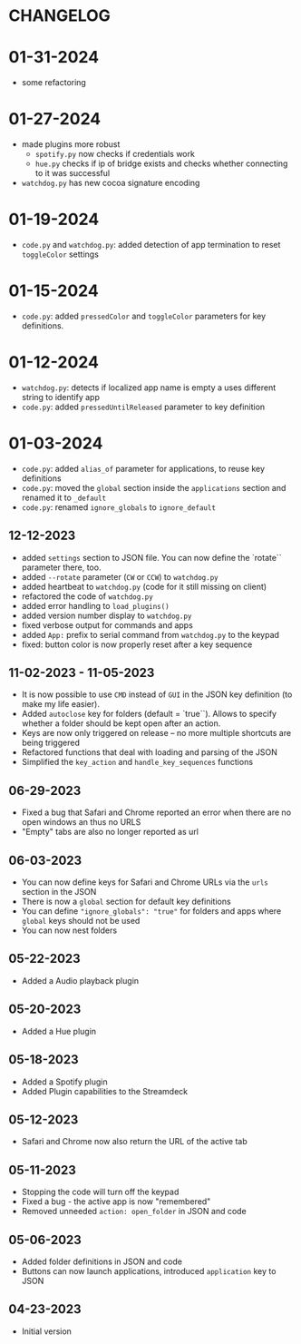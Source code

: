 
# CHANGELOG

# 01-31-2024

- some refactoring

# 01-27-2024

- made plugins more robust
  - `spotify.py` now checks if credentials work
  - `hue.py` checks if ip of bridge exists and checks whether connecting to it was successful
- `watchdog.py` has new cocoa signature encoding
  
# 01-19-2024

- `code.py` and `watchdog.py`: added detection of app termination to reset `toggleColor` settings

# 01-15-2024

- `code.py`: added `pressedColor` and `toggleColor` parameters for key definitions.

# 01-12-2024

- `watchdog.py`: detects if localized app name is empty a uses different string to identify app
- `code.py`: added `pressedUntilReleased` parameter to key definition

# 01-03-2024

- `code.py`: added `alias_of` parameter for applications, to reuse key definitions
- `code.py`: moved the `global` section inside the `applications` section and renamed it to `_default`
- `code.py`: renamed `ignore_globals` to `ignore_default`

## 12-12-2023

- added `settings` section to JSON file. You can now define the `rotate`` parameter there, too.
- added `--rotate` parameter (`CW` or `CCW`) to `watchdog.py`
- added heartbeat to `watchdog.py` (code for it still missing on client)
- refactored the code of `watchdog.py`
- added error handling to `load_plugins()`
- added version number display to `watchdog.py`
- fixed verbose output for commands and apps
- added `App:` prefix to serial command from `watchdog.py` to the keypad
- fixed: button color is now properly reset after a key sequence

## 11-02-2023 - 11-05-2023

- It is now possible to use `CMD` instead of `GUI` in the JSON key definition (to make my life easier).
- Added `autoclose` key for folders (default = `true``). Allows to specify whether a folder should be kept open after an action.
- Keys are now only triggered on release – no more multiple shortcuts are being triggered
- Refactored functions that deal with loading and parsing of the JSON
- Simplified the `key_action` and `handle_key_sequences` functions

## 06-29-2023

- Fixed a bug that Safari and Chrome reported an error when there are no open windows an thus no URLS
- "Empty" tabs are also no longer reported as url

## 06-03-2023

- You can now define keys for Safari and Chrome URLs via the `urls` section in the JSON
- There is now a `global` section for default key definitions
- You can define `"ignore_globals": "true"` for folders and apps where `global` keys should not be used
- You can now nest folders

## 05-22-2023

- Added a Audio playback plugin

## 05-20-2023

- Added a Hue plugin

## 05-18-2023

- Added a Spotify plugin
- Added Plugin capabilities to the Streamdeck

## 05-12-2023

- Safari and Chrome now also return the URL of the active tab

## 05-11-2023

- Stopping the code will turn off the keypad
- Fixed a bug - the active app is now "remembered"
- Removed unneeded `action: open_folder` in JSON and code

## 05-06-2023

- Added folder definitions in JSON and code
- Buttons can now launch applications, introduced `application` key to JSON

## 04-23-2023

- Initial version
